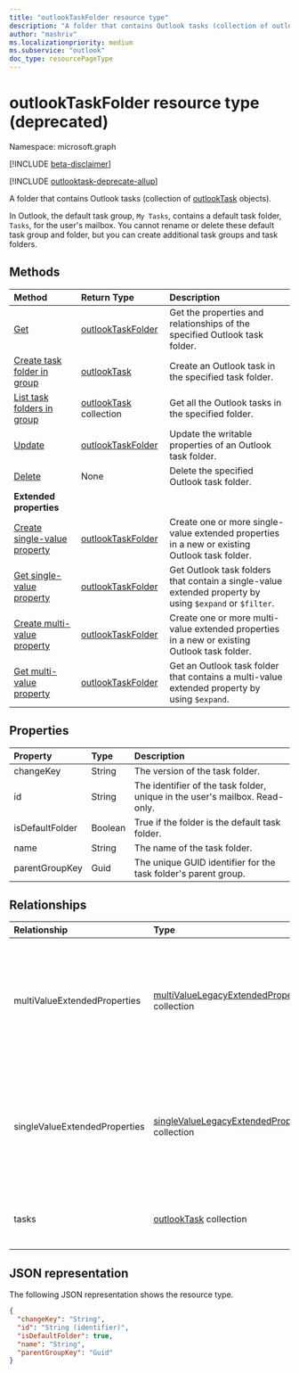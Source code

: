 ```yaml
---
title: "outlookTaskFolder resource type"
description: "A folder that contains Outlook tasks (collection of outlookTask objects). "
author: "mashriv"
ms.localizationpriority: medium
ms.subservice: "outlook"
doc_type: resourcePageType
---
```


# outlookTaskFolder resource type (deprecated)

Namespace: microsoft.graph

[!INCLUDE [beta-disclaimer](../../includes/beta-disclaimer.md)]

[!INCLUDE [outlooktask-deprecate-allup](../../includes/outlooktask-deprecate-allup.md)]


A folder that contains Outlook tasks (collection of [outlookTask](outlooktask.md) objects). 

In Outlook, the default task group, `My Tasks`, contains a default task folder, `Tasks`, for the user's mailbox. 
You cannot rename or delete these default task group and folder, but you can create additional task groups and task folders.


## Methods

| Method		   | Return Type	|Description|
|:---------------|:--------|:----------|
|[Get](../api/outlooktaskfolder-get.md) | [outlookTaskFolder](outlooktaskfolder.md) |Get the properties and relationships of the specified Outlook task folder.|
|[Create task folder in group](../api/outlooktaskfolder-post-tasks.md) |[outlookTask](outlooktask.md)| Create an Outlook task in the specified task folder.|
|[List task folders in group](../api/outlooktaskfolder-list-tasks.md) |[outlookTask](outlooktask.md) collection| Get all the Outlook tasks in the specified folder.|
|[Update](../api/outlooktaskfolder-update.md) | [outlookTaskFolder](outlooktaskfolder.md)	|Update the writable properties of an Outlook task folder. |
|[Delete](../api/outlooktaskfolder-delete.md) | None |Delete the specified Outlook task folder.|
|**Extended properties**| | |
|[Create single-value property](../api/singlevaluelegacyextendedproperty-post-singlevalueextendedproperties.md) |[outlookTaskFolder](outlooktaskfolder.md)  |Create one or more single-value extended properties in a new or existing Outlook task folder.   |
|[Get single-value property](../api/singlevaluelegacyextendedproperty-get.md)  | [outlookTaskFolder](outlooktaskfolder.md) | Get Outlook task folders that contain a single-value extended property by using `$expand` or `$filter`. |
|[Create multi-value property](../api/multivaluelegacyextendedproperty-post-multivalueextendedproperties.md) | [outlookTaskFolder](outlooktaskfolder.md) | Create one or more multi-value extended properties in a new or existing Outlook task folder.  |
|[Get multi-value property](../api/multivaluelegacyextendedproperty-get.md)  | [outlookTaskFolder](outlooktaskfolder.md) | Get an Outlook task folder that contains a multi-value extended property by using `$expand`. |

## Properties
| Property	   | Type	|Description|
|:---------------|:--------|:----------|
|changeKey|String|The version of the task folder.|
|id|String|The identifier of the task folder, unique in the user's mailbox. Read-only.|
|isDefaultFolder|Boolean|True if the folder is the default task folder.|
|name|String|The name of the task folder.|
|parentGroupKey|Guid|The unique GUID identifier for the task folder's parent group.|

## Relationships
| Relationship | Type	|Description|
|:---------------|:--------|:----------|
|multiValueExtendedProperties|[multiValueLegacyExtendedProperty](multivaluelegacyextendedproperty.md) collection|The collection of multi-value extended properties defined for the task folder. Read-only. Nullable.|
|singleValueExtendedProperties|[singleValueLegacyExtendedProperty](singlevaluelegacyextendedproperty.md) collection|The collection of single-value extended properties defined for the task folder. Read-only. Nullable.|
|tasks|[outlookTask](outlooktask.md) collection|The tasks in this task folder. Read-only. Nullable.|

## JSON representation
The following JSON representation shows the resource type.

<!-- {
  "blockType": "resource",
  "optionalProperties": [
    "multiValueExtendedProperties",
    "singleValueExtendedProperties",
    "tasks"
  ],
  "keyProperty": "id",
  "baseType":"microsoft.graph.entity",
  "@odata.type": "microsoft.graph.outlookTaskFolder"
}-->

```json
{
  "changeKey": "String",
  "id": "String (identifier)",
  "isDefaultFolder": true,
  "name": "String",
  "parentGroupKey": "Guid"
}

```

<!-- uuid: 8fcb5dbc-d5aa-4681-8e31-b001d5168d79
2015-10-25 14:57:30 UTC -->
<!--
{
  "type": "#page.annotation",
  "description": "outlookTaskFolder resource",
  "keywords": "",
  "section": "documentation",
  "tocPath": "",
  "suppressions": []
}
-->


